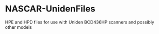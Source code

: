 # NASCAR-UnidenFiles
HPE and HPD files for use with Uniden BCD436HP scanners and possibly other models
